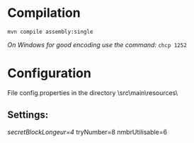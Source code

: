 # **Compilation**

`mvn compile assembly:single`

_On Windows for good encoding use the command:_ `chcp 1252`

# **Configuration**

File config.properties in the directory \src\main\resources\


## Settings:
_secretBlockLongeur=4_ 
tryNumber=8
nmbrUtilisable=6
